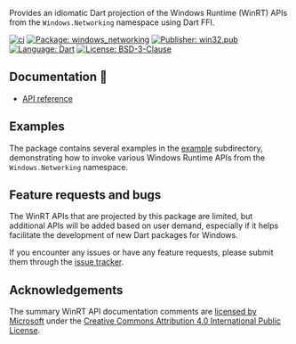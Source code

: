Provides an idiomatic Dart projection of the Windows Runtime (WinRT) APIs
from the `Windows.Networking` namespace using Dart FFI.

[![ci][ci_badge]][ci_link]
[![Package: windows_networking][package_badge]][package_link]
[![Publisher: win32.pub][publisher_badge]][publisher_link]
[![Language: Dart][language_badge]][language_link]
[![License: BSD-3-Clause][license_badge]][license_link]

## Documentation 📝

* [API reference][api_reference_link]

## Examples

The package contains several examples in the [example][example_link]
subdirectory, demonstrating how to invoke various Windows Runtime APIs from the
`Windows.Networking` namespace.

## Feature requests and bugs

The WinRT APIs that are projected by this package are limited, but additional
APIs will be added based on user demand, especially if it helps facilitate the
development of new Dart packages for Windows.

If you encounter any issues or have any feature requests, please submit them
through the [issue tracker][issue_tracker_link].

## Acknowledgements

The summary WinRT API documentation comments are
[licensed by Microsoft][legal_notices_link] under the
[Creative Commons Attribution 4.0 International Public License][cc_license_link].

[api_reference_link]: https://pub.dev/documentation/windows_networking/latest/
[cc_license_link]: https://github.com/MicrosoftDocs/winrt-api/blob/89e9254fd8b53a648937dbb4324d7f7d6f8d1314/LICENSE
[ci_badge]: https://github.com/halildurmus/dartwinrt/actions/workflows/windows_networking.yml/badge.svg
[ci_link]: https://github.com/halildurmus/dartwinrt/actions/workflows/windows_networking.yml
[example_link]: https://github.com/halildurmus/dartwinrt/tree/main/packages/windows_networking/example
[issue_tracker_link]: https://github.com/halildurmus/dartwinrt/issues
[language_badge]: https://img.shields.io/badge/language-Dart-blue.svg
[language_link]: https://dart.dev
[legal_notices_link]: https://github.com/MicrosoftDocs/winrt-api/#legal-notices
[license_badge]: https://img.shields.io/github/license/halildurmus/dartwinrt?color=blue
[license_link]: https://opensource.org/licenses/BSD-3-Clause
[package_badge]: https://img.shields.io/pub/v/windows_networking.svg
[package_link]: https://pub.dev/packages/windows_networking
[publisher_badge]: https://img.shields.io/pub/publisher/windows_networking.svg
[publisher_link]: https://pub.dev/publishers/win32.pub
